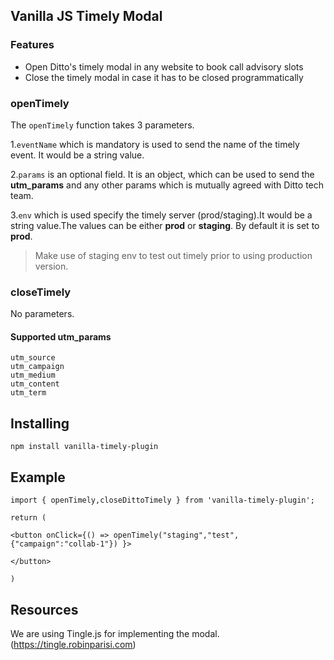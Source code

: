 ## Vanilla JS Timely Modal

### Features

- Open Ditto's timely modal in any website to book call advisory slots
- Close the timely modal in case it has to be closed programmatically

### openTimely

The `openTimely` function takes 3 parameters.

1.`eventName` which is mandatory is used to send the name of the timely event. It would be a string value.

2.`params` is an optional field. It is an object, which can be used to send the **utm_params** and any other params which is mutually agreed with Ditto tech team.

3.`env` which is used specify the timely server (prod/staging).It would be a string value.The values can be either **prod** or **staging**. By default it is set to **prod**.

> Make use of staging env to test out timely prior to using production version.

### closeTimely
No parameters.

#### Supported utm_params
```
utm_source
utm_campaign
utm_medium
utm_content
utm_term
```

## Installing

```
npm install vanilla-timely-plugin
```

## Example

```
import { openTimely,closeDittoTimely } from 'vanilla-timely-plugin';

return (

<button onClick={() => openTimely("staging","test",{"campaign":"collab-1"}) }>

</button>

)
```

## Resources

We are using Tingle.js for implementing the modal. (https://tingle.robinparisi.com)
